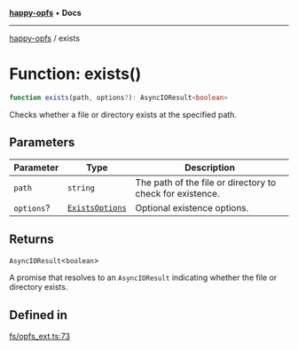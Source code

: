 [**happy-opfs**](../README.md) • **Docs**

***

[happy-opfs](../README.md) / exists

# Function: exists()

```ts
function exists(path, options?): AsyncIOResult<boolean>
```

Checks whether a file or directory exists at the specified path.

## Parameters

| Parameter | Type | Description |
| ------ | ------ | ------ |
| `path` | `string` | The path of the file or directory to check for existence. |
| `options`? | [`ExistsOptions`](../interfaces/ExistsOptions.md) | Optional existence options. |

## Returns

`AsyncIOResult`\<`boolean`\>

A promise that resolves to an `AsyncIOResult` indicating whether the file or directory exists.

## Defined in

[fs/opfs\_ext.ts:73](https://github.com/JiangJie/happy-opfs/blob/948cb3ee1ba6a4ce667d07bda817012e57b50bb8/src/fs/opfs_ext.ts#L73)
